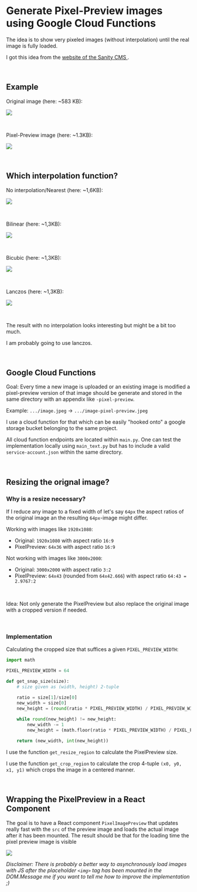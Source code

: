 
# Generate Pixel-Preview images using Google Cloud Functions 

The idea is to show very pixeled images (without interpolation) until 
the real image is fully loaded.

I got this idea from the [website of the Sanity CMS ](https://www.sanity.io/blog).

<br/>

## Example 

Original image (here: ~583 KB):

![](examples/tmp-crop.jpg)

<br/>

Pixel-Preview image (here: ~1.3KB):

![](examples/tmp-pixel-lanczos.jpg)

<br/>

## Which interpolation function?

No interpolation/Nearest (here: ~1,6KB):

![](examples/tmp-pixel-nearest.jpg)

<br/>

Bilinear (here: ~1,3KB):

![](examples/tmp-pixel-bilinear.jpg)

<br/>

Bicubic (here: ~1,3KB):

![](examples/tmp-pixel-bicubic.jpg)

<br/>

Lanczos (here: ~1,3KB):

![](examples/tmp-pixel-lanczos.jpg)

<br/>

The result with no interpolation looks interesting but might be a bit too much.

I am probably going to use lanczos.

<br/>

## Google Cloud Functions

Goal: Every time a new image is uploaded or an existing image is modified a 
pixel-preview version of that image should be generate and stored in the same 
directory with an appendix like `-pixel-preview`.

Example: `.../image.jpeg` -> `.../image-pixel-preview.jpeg`

I use a cloud function for that which can be easily "hooked onto" a google 
storage bucket belonging to the same project.

All cloud function endpoints are located within `main.py`. One can test the
implementation locally using `main_text.py` but has to include a valid 
`service-account.json` within the same directory.

<br/>

## Resizing the orignal image?

### Why is a resize necessary? 

If I reduce any image to a fixed width of let's say `64px` the aspect ratios
of the original image an the resulting `64px`-image might differ.

Working with images like `1920x1080`:
* Original: `1920x1080` with aspect ratio `16:9`
* PixelPreview: `64x36` with aspect ratio `16:9`

Not working with images like `3000x2000`:
* Original: `3000x2000` with aspect ratio `3:2`
* PixelPreview: `64x43` (rounded from `64x42.666`) with aspect ratio `64:43 = 2.9767:2`

<br/>

Idea: Not only generate the PixelPreview but also replace the original image 
with a cropped version if needed.

<br/>

### Implementation

Calculating the cropped size that suffices a given `PIXEL_PREVIEW_WIDTH`:

```python
import math

PIXEL_PREVIEW_WIDTH = 64

def get_snap_size(size):
    # size given as (width, height) 2-tuple

    ratio = size[1]/size[0]
    new_width = size[0]
    new_height = (round(ratio * PIXEL_PREVIEW_WIDTH) / PIXEL_PREVIEW_WIDTH) * size[0]
    
    while round(new_height) != new_height:
        new_width -= 1
        new_height = (math.floor(ratio * PIXEL_PREVIEW_WIDTH) / PIXEL_PREVIEW_WIDTH) * new_width

    return (new_width, int(new_height))
```

I use the function `get_resize_region` to calculate the PixelPreview size.

I use the function `get_crop_region` to calculate the crop 4-tuple 
`(x0, y0, x1, y1)` which crops the image in a centered manner.

<br/>

## Wrapping the PixelPreview in a React Component

The goal is to have a React component `PixelImagePreview` that updates 
really fast with the `src` of the preview image and loads the actual 
image after it has been mounted. The result should be that for the 
loading time the pixel preview image is visible

![](examples/PixelImagePreview.gif)

*Disclaimer: There is probably a better way to asynchronously load 
images with JS after the placeholder `<img>` tag has been mounted in
the DOM.Message me if you want to tell me how to improve the 
implementation ;)*
